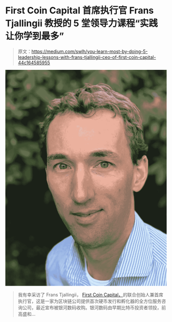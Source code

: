 # First Coin Capital 首席执行官 Frans Tjallingii 教授的 5 堂领导力课程“实践让你学到最多”

> 原文：<https://medium.com/swlh/you-learn-most-by-doing-5-leadership-lessons-with-frans-tjallingii-ceo-of-first-coin-capital-44c164585955>

![](img/6c7ebc1a3df265c07b23d89190396620.png)

> 我有幸采访了 Frans Tjallingii， [First Coin Capital，](https://www.firstcoin.com/)的联合创始人兼首席执行官，这是一家为区块链公司提供首次硬币发行和孵化器的全方位服务咨询公司，最近宣布被银河数码收购。银河数码由早期比特币投资者领投，前高盛和…